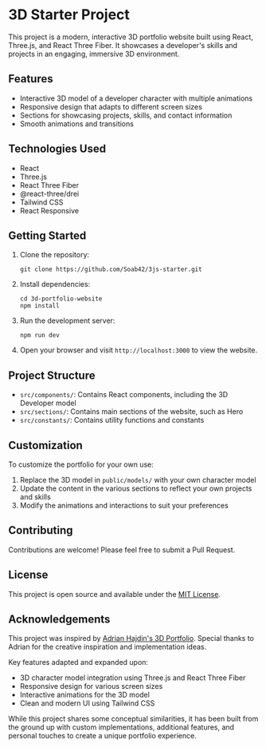 # 3D Starter Project

This project is a modern, interactive 3D portfolio website built using React, Three.js, and React Three Fiber. It showcases a developer's skills and projects in an engaging, immersive 3D environment.

## Features

- Interactive 3D model of a developer character with multiple animations
- Responsive design that adapts to different screen sizes
- Sections for showcasing projects, skills, and contact information
- Smooth animations and transitions

## Technologies Used

- React
- Three.js
- React Three Fiber
- @react-three/drei
- Tailwind CSS
- React Responsive

## Getting Started

1. Clone the repository:

   ```
   git clone https://github.com/Soab42/3js-starter.git
   ```

2. Install dependencies:

   ```
   cd 3d-portfolio-website
   npm install
   ```

3. Run the development server:

   ```
   npm run dev
   ```

4. Open your browser and visit `http://localhost:3000` to view the website.

## Project Structure

- `src/components/`: Contains React components, including the 3D Developer model
- `src/sections/`: Contains main sections of the website, such as Hero
- `src/constants/`: Contains utility functions and constants

## Customization

To customize the portfolio for your own use:

1. Replace the 3D model in `public/models/` with your own character model
2. Update the content in the various sections to reflect your own projects and skills
3. Modify the animations and interactions to suit your preferences

## Contributing

Contributions are welcome! Please feel free to submit a Pull Request.

## License

This project is open source and available under the [MIT License](LICENSE).

## Acknowledgements

This project was inspired by [Adrian Hajdin's 3D Portfolio](https://github.com/adrianhajdin/threejs-portfolio). Special thanks to Adrian for the creative inspiration and implementation ideas.

Key features adapted and expanded upon:

- 3D character model integration using Three.js and React Three Fiber
- Responsive design for various screen sizes
- Interactive animations for the 3D model
- Clean and modern UI using Tailwind CSS

While this project shares some conceptual similarities, it has been built from the ground up with custom implementations, additional features, and personal touches to create a unique portfolio experience.
